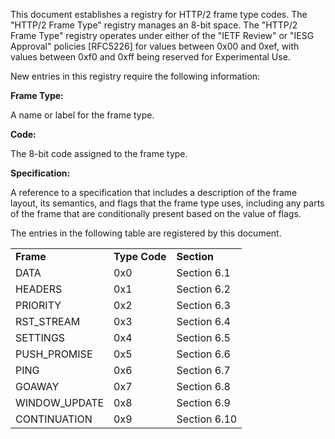 This document establishes a registry for HTTP/2 frame type codes. The "HTTP/2 Frame Type" registry manages an 8-bit space. The "HTTP/2 Frame Type" registry operates under either of the "IETF Review" or "IESG Approval" policies [RFC5226] for values between 0x00 and 0xef, with values between 0xf0 and 0xff being reserved for Experimental Use.

New entries in this registry require the following information:

**Frame Type:**

A name or label for the frame type.

**Code:**

The 8-bit code assigned to the frame type.

**Specification:**

A reference to a specification that includes a description of the frame layout, its semantics, and flags that the frame type uses, including any parts of the frame that are conditionally present based on the value of flags.

The entries in the following table are registered by this document.

<table>
<tr>
	<td><strong>Frame</strong></td> <td><strong>Type	Code</strong></td>	<td><strong>Section</strong></td>
</tr>
<tr>
<td>DATA</td> <td>	0x0</td> <td>	Section 6.1</td>
</tr>
<tr>
<td>HEADERS</td> <td>	0x1	</td> <td>Section 6.2</td>
</tr>
<tr>
<td>PRIORITY</td> <td>	0x2</td> <td>	Section 6.3</td>
</tr>
<tr>
<td>RST_STREAM</td> <td>	0x3	</td> <td>Section 6.4</td>
</tr>
<tr>
<td>SETTINGS</td> <td>	0x4</td> <td>	Section 6.5</td>
</tr>
<tr>
<td>PUSH_PROMISE</td> <td>	0x5	</td> <td>Section 6.6</td>
</tr>
<tr>
<td>PING</td> <td>	0x6	</td> <td>Section 6.7</td>
</tr>
<tr>
<td>GOAWAY</td> <td>	0x7	</td> <td>Section 6.8</td>
</tr>
<tr>
<td>WINDOW_UPDATE</td> <td>	0x8</td> <td>	Section 6.9</td>
</tr>
<tr>
<td>CONTINUATION	</td> <td>0x9</td> <td>	Section 6.10</td>
</tr>
</table>
